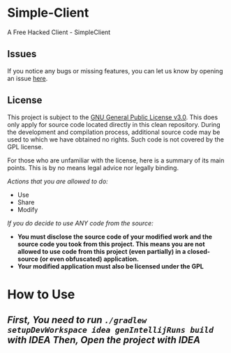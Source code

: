 # Simple-Client
A Free Hacked Client - SimpleClient

## Issues
If you notice any bugs or missing features, you can let us know by opening an issue [here](https://github.com/IWuMingI/Simple-Client/issues).

## License
This project is subject to the [GNU General Public License v3.0](https://www.gnu.org/licenses/gpl-3.0.en.html). This does only apply for source code located directly in this clean repository. During the development and compilation process, additional source code may be used to which we have obtained no rights. Such code is not covered by the GPL license.

For those who are unfamiliar with the license, here is a summary of its main points. This is by no means legal advice nor legally binding.

*Actions that you are allowed to do:*

- Use
- Share
- Modify

*If you do decide to use ANY code from the source:*

- **You must disclose the source code of your modified work and the source code you took from this project. This means you are not allowed to use code from this project (even partially) in a closed-source (or even obfuscated) application.**
- **Your modified application must also be licensed under the GPL**

# How to Use
**_First, You need to run `./gradlew setupDevWorkspace idea genIntellijRuns build` with IDEA
Then, Open the project with IDEA_**
---
